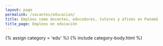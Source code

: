 ```yaml
---
layout: page
permalink: /vacantes/educacion/
title: Empleos como docentes, educadores, tutores y afines en Panamá
title_page: Empleos en educación
---
```


{% assign category = 'edu' %}
{% include category-body.html %}